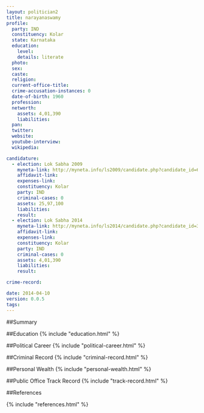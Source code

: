 ```yaml
---
layout: politician2
title: narayanaswamy
profile: 
  party: IND
  constituency: Kolar
  state: Karnataka
  education: 
    level: 
    details: literate
  photo: 
  sex: 
  caste: 
  religion: 
  current-office-title: 
  crime-accusation-instances: 0
  date-of-birth: 1960
  profession: 
  networth: 
    assets: 4,01,390
    liabilities: 
  pan: 
  twitter: 
  website: 
  youtube-interview: 
  wikipedia: 

candidature: 
  - election: Lok Sabha 2009
    myneta-link: http://myneta.info/ls2009/candidate.php?candidate_id=6453
    affidavit-link: 
    expenses-link: 
    constituency: Kolar 
    party: IND
    criminal-cases: 0
    assets: 25,97,100
    liabilities: 
    result:  
  - election: Lok Sabha 2014
    myneta-link: http://myneta.info/ls2014/candidate.php?candidate_id=3794
    affidavit-link: 
    expenses-link: 
    constituency: Kolar 
    party: IND
    criminal-cases: 0
    assets: 4,01,390
    liabilities: 
    result:  

crime-record: 

date: 2014-04-10
version: 0.0.5
tags: 
---
```


##Summary


##Education
{% include "education.html" %}


##Political Career
{% include "political-career.html" %}


##Criminal Record
{% include "criminal-record.html" %}


##Personal Wealth
{% include "personal-wealth.html" %}


##Public Office Track Record
{% include "track-record.html" %}


##References


{% include "references.html" %}
